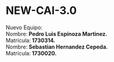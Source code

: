 # NEW-CAI-3.0
Nuevo Equipo:
<br>Nombre:<b> Pedro Luis Espinoza Martinez.</b></br>
Matrícula:<b> 1730314.</b>
<br>Nombre:<b> Sebastian Hernandez Cepeda.</b></br>
Matrícula:<b> 1730020.</b>
